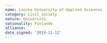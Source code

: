 ```yaml
---
name: Laurea University of Applied Sciences
category: civil_society
nature: Université
nationality: Finlande
alliance: 
date_signed: '2018-11-12'
---
```

    